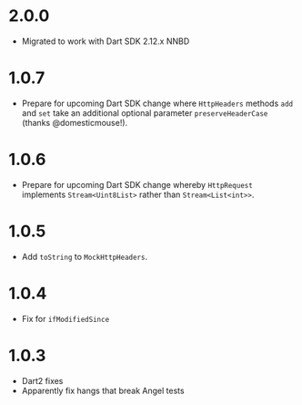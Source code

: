 # 2.0.0
* Migrated to work with Dart SDK 2.12.x NNBD
# 1.0.7
* Prepare for upcoming Dart SDK change where `HttpHeaders` methods
`add` and `set` take an additional optional parameter `preserveHeaderCase` (thanks @domesticmouse!).

# 1.0.6
* Prepare for upcoming Dart SDK change whereby `HttpRequest` implements
  `Stream<Uint8List>` rather than `Stream<List<int>>`.

# 1.0.5
* Add `toString` to `MockHttpHeaders`.

# 1.0.4
* Fix for `ifModifiedSince`

# 1.0.3
* Dart2 fixes
* Apparently fix hangs that break Angel tests
